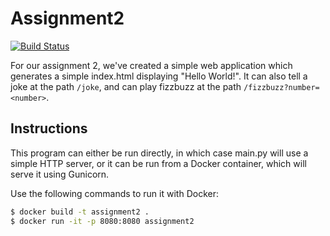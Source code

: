 # Assignment2
[![Build Status](https://travis-ci.com/CPS847-Group-15/Assignment2.svg?branch=main)](https://travis-ci.com/CPS847-Group-15/Assignment2)

For our assignment 2, we've created a simple web application which
generates a simple index.html displaying "Hello World!". It can
also tell a joke at the path `/joke`, and can play fizzbuzz at the
path `/fizzbuzz?number=<number>`.

## Instructions
This program can either be run directly, in which case main.py will use
a simple HTTP server, or it can be run from a Docker container, which 
will serve it using Gunicorn.

Use the following commands to run it with Docker:
```bash
$ docker build -t assignment2 .
$ docker run -it -p 8080:8080 assignment2
```
